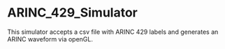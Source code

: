 # ARINC_429_Simulator
This simulator accepts a csv file with ARINC 429 labels and generates an ARINC waveform via openGL.
